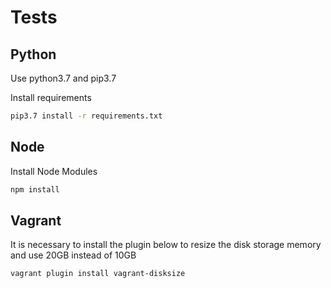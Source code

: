 # Tests

## Python

Use python3.7 and pip3.7

Install requirements

```bash
pip3.7 install -r requirements.txt
```

## Node

Install Node Modules

```bash
npm install
```

## Vagrant

It is necessary to install the plugin below to resize the disk storage memory and use 20GB instead of 10GB

```bash
vagrant plugin install vagrant-disksize
```